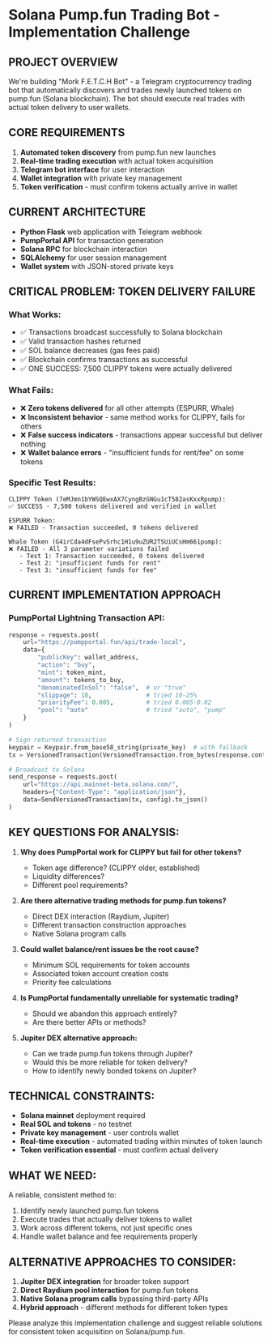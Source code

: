 
# Solana Pump.fun Trading Bot - Implementation Challenge

## PROJECT OVERVIEW
We're building "Mork F.E.T.C.H Bot" - a Telegram cryptocurrency trading bot that automatically discovers and trades newly launched tokens on pump.fun (Solana blockchain). The bot should execute real trades with actual token delivery to user wallets.

## CORE REQUIREMENTS
1. **Automated token discovery** from pump.fun new launches
2. **Real-time trading execution** with actual token acquisition  
3. **Telegram bot interface** for user interaction
4. **Wallet integration** with private key management
5. **Token verification** - must confirm tokens actually arrive in wallet

## CURRENT ARCHITECTURE
- **Python Flask** web application with Telegram webhook
- **PumpPortal API** for transaction generation 
- **Solana RPC** for blockchain interaction
- **SQLAlchemy** for user session management
- **Wallet system** with JSON-stored private keys

## CRITICAL PROBLEM: TOKEN DELIVERY FAILURE

### What Works:
- ✅ Transactions broadcast successfully to Solana blockchain
- ✅ Valid transaction hashes returned  
- ✅ SOL balance decreases (gas fees paid)
- ✅ Blockchain confirms transactions as successful
- ✅ ONE SUCCESS: 7,500 CLIPPY tokens were actually delivered

### What Fails:
- ❌ **Zero tokens delivered** for all other attempts (ESPURR, Whale)
- ❌ **Inconsistent behavior** - same method works for CLIPPY, fails for others
- ❌ **False success indicators** - transactions appear successful but deliver nothing
- ❌ **Wallet balance errors** - "insufficient funds for rent/fee" on some tokens

### Specific Test Results:
```
CLIPPY Token (7eMJmn1bYWSQEwxAX7CyngBzGNGu1cT582asKxxRpump):
✅ SUCCESS - 7,500 tokens delivered and verified in wallet

ESPURR Token: 
❌ FAILED - Transaction succeeded, 0 tokens delivered

Whale Token (G4irCda4dFsePvSrhc1H1u9uZUR2TSUiUCsHm661pump):
❌ FAILED - All 3 parameter variations failed
   - Test 1: Transaction succeeded, 0 tokens delivered
   - Test 2: "insufficient funds for rent" 
   - Test 3: "insufficient funds for fee"
```

## CURRENT IMPLEMENTATION APPROACH

### PumpPortal Lightning Transaction API:
```python
response = requests.post(
    url="https://pumpportal.fun/api/trade-local", 
    data={
        "publicKey": wallet_address,
        "action": "buy",
        "mint": token_mint,
        "amount": tokens_to_buy,
        "denominatedInSol": "false",  # or "true"
        "slippage": 10,               # tried 10-25%
        "priorityFee": 0.005,         # tried 0.005-0.02
        "pool": "auto"                # tried "auto", "pump"
    }
)

# Sign returned transaction
keypair = Keypair.from_base58_string(private_key)  # with fallback
tx = VersionedTransaction(VersionedTransaction.from_bytes(response.content).message, [keypair])

# Broadcast to Solana
send_response = requests.post(
    url="https://api.mainnet-beta.solana.com/",
    headers={"Content-Type": "application/json"},
    data=SendVersionedTransaction(tx, config).to_json()
)
```

## KEY QUESTIONS FOR ANALYSIS:

1. **Why does PumpPortal work for CLIPPY but fail for other tokens?**
   - Token age difference? (CLIPPY older, established)
   - Liquidity differences?
   - Different pool requirements?

2. **Are there alternative trading methods for pump.fun tokens?**
   - Direct DEX interaction (Raydium, Jupiter)
   - Different transaction construction approaches
   - Native Solana program calls

3. **Could wallet balance/rent issues be the root cause?**
   - Minimum SOL requirements for token accounts
   - Associated token account creation costs
   - Priority fee calculations

4. **Is PumpPortal fundamentally unreliable for systematic trading?**
   - Should we abandon this approach entirely?
   - Are there better APIs or methods?

5. **Jupiter DEX alternative approach:**
   - Can we trade pump.fun tokens through Jupiter?
   - Would this be more reliable for token delivery?
   - How to identify newly bonded tokens on Jupiter?

## TECHNICAL CONSTRAINTS:
- **Solana mainnet** deployment required
- **Real SOL and tokens** - no testnet
- **Private key management** - user controls wallet
- **Real-time execution** - automated trading within minutes of token launch
- **Token verification essential** - must confirm actual delivery

## WHAT WE NEED:
A reliable, consistent method to:
1. Identify newly launched pump.fun tokens
2. Execute trades that actually deliver tokens to wallet
3. Work across different tokens, not just specific ones
4. Handle wallet balance and fee requirements properly

## ALTERNATIVE APPROACHES TO CONSIDER:
1. **Jupiter DEX integration** for broader token support
2. **Direct Raydium pool interaction** for pump.fun tokens
3. **Native Solana program calls** bypassing third-party APIs
4. **Hybrid approach** - different methods for different token types

Please analyze this implementation challenge and suggest reliable solutions for consistent token acquisition on Solana/pump.fun.
